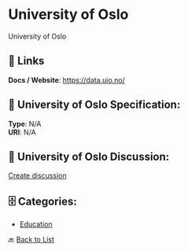 # University of Oslo


University of Oslo

##  🔗 Links
**Docs / Website**: https://data.uio.no/

## 🧬 University of Oslo Specification:
**Type**: N/A  
**URI**: N/A

## 💬 University of Oslo Discussion:
[Create discussion](https://github.com/apis-list/apis-list/discussions/new)

## 🗄️ Categories:
- [Education](https://github.com/apis-list/apis-list#education-)




🔙 [Back to List](https://github.com/apis-list/apis-list)
